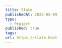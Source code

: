 ```yaml
---
title: Slate
publishedAt: 2023-05-09
type:
  - Project
published: true
tags: 
url: https://slate.host
---
```


